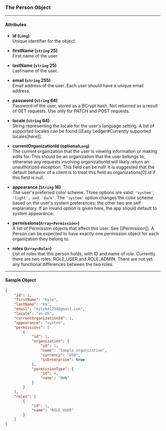 ### The Person Object
___
#### Attributes
- **id (`Long`)**<br/>
Unique identifier for the object.

- **firstName (`string` 25)**<br/>
First name of the user.

- **lastName (`string` 25)**<br/>
Last name of the user.

- **email (`string` 255)**<br/>
Email address of the user. Each user should have a unique email address.

- **password (`string` 64)**<br/>
Password of the user, stored as a BCrypt hash. Not returned as a result of GET requests. Use only for PATCH and POST requests.

- **locale (`string` 64)**<br/>
String representing the locale for the user's language setting. A list of supported locales can be found [[Easy Ledger#Currently supported locales|here]].

- **currentOrganizationId (optional`Long`)**<br/>
The current organization that the user is viewing information or making edits for. This should be an organization that the user belongs to; otherwise any requests involving organizationId will likely return an unauthorized exception. This field can be null! It is suggested that the default behavior of a client is to treat this field as organizations[0].id if this field is null.

- **appearance (`String` 16)**<br/>
The user's preferred color scheme. Three options are valid: `'system'`, `'light', and 'dark'`. The `'system'` option changes the color scheme based on the user's system preferences; the other two are self explanatory. If an invalid option is given here, the app should default to system appearance.

- **permissions(`Array<Permission>`)**<br/>
 A list of Permission objects that affect this user. See [[Permission]]. A Person can be expected to have exactly one permission object for each organization they belong to.
 
- **roles (`Array<Role>`)** <br/>
List of roles that this person holds, with ID and name of role. Currently there are two roles: ROLE_USER and ROLE_ADMIN. There are not yet any functional differences between the two roles.
___

#### Sample Object
```json
{
    "id": 1,
    "firstName": "Kyle",
    "lastName": "Ko",
    "email": "kyleko1234@gmail.com",
    "locale": "en-US",
    "currentOrganizationId": 1,
	"appearance": "system",
    "permissions": [
        {
            "id": 1,
            "organization": {
                "id": 1,
                "name": "Sample organization",
                "currency": "USD",
                "isEnterprise": true
            },
            "permissionType": {
                "id": 4,
                "name": "OWN"
            }
        }
    ],
    "roles": [
        {
            "id": 1,
            "name": "ROLE_USER"
        }
    ]
}
```
